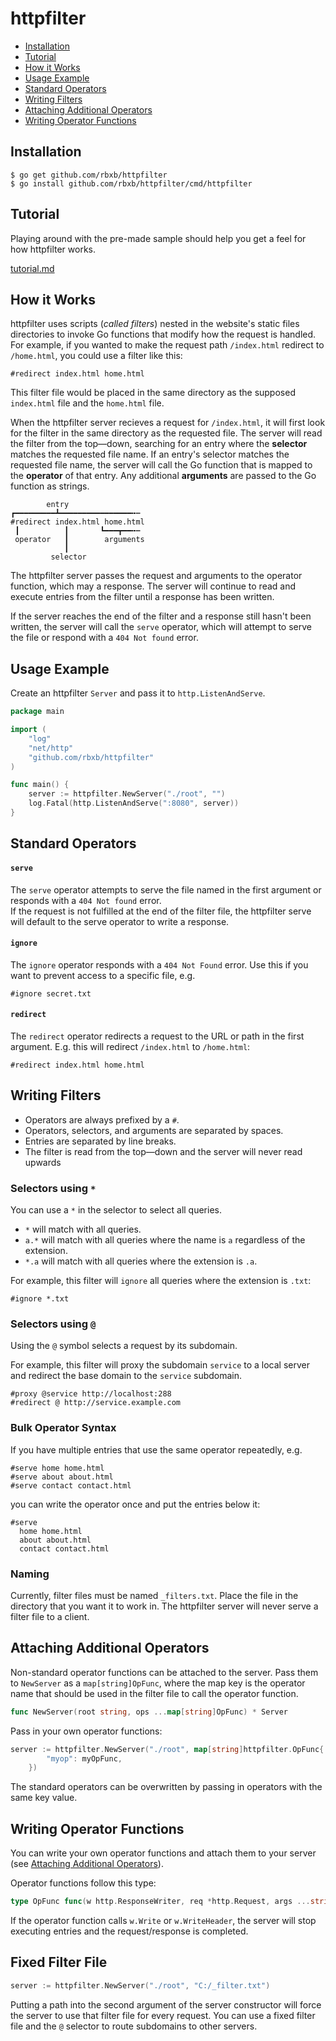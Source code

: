 # httpfilter

 - [Installation](#Installation)
 - [Tutorial](#Tutorial)
 - [How it Works](#How-it-Works)
 - [Usage Example](#Usage-Example)
 - [Standard Operators](#Standard-Operators)
 - [Writing Filters](#Writing-Filters)
 - [Attaching Additional Operators](#Attaching-Additional-Operators)
 - [Writing Operator Functions](#Writing-Operator-Functions)

## Installation

```shell
$ go get github.com/rbxb/httpfilter
$ go install github.com/rbxb/httpfilter/cmd/httpfilter
```

## Tutorial

Playing around with the pre-made sample should help you get a feel for how httpfilter works.

[tutorial.md](./tutorial.md)

## How it Works

httpfilter uses scripts (*called filters*) nested in the website's static files directories to invoke Go functions that modify how the request is handled. For example, if you wanted to make the request path `/index.html` redirect to `/home.html`, you could use a filter like this:
```
#redirect index.html home.html
```
This filter file would be placed in the same directory as the supposed `index.html` file and the `home.html` file.

When the httpfilter server recieves a request for `/index.html`, it will first look for the filter in the same directory as the requested file. The server will read the filter from the top—down, searching for an entry where the **selector** matches the requested file name. If an entry's selector matches the requested file name, the server will call the Go function that is mapped to the **operator** of that entry. Any additional **arguments** are passed to the Go function as strings.

```
        entry
┏━━━━━━━━━┻━━━━━━━━━━━━━━━━╍┅
#redirect index.html home.html
 ┃          ┃       ┗━━━┳━━╍┅
 operator   ┃        arguments
            ┃
         selector
```

The httpfilter server passes the request and arguments to the operator function, which may a response. The server will continue to read and execute entries from the filter until a response has been written.

If the server reaches the end of the filter and a response still hasn't been written, the server will call the `serve` operator, which will attempt to serve the file or respond with a `404 Not found` error.

## Usage Example

Create an httpfilter `Server` and pass it to `http.ListenAndServe`.

```go
package main

import (
	"log"
	"net/http"
	"github.com/rbxb/httpfilter"
)

func main() {
	server := httpfilter.NewServer("./root", "")
	log.Fatal(http.ListenAndServe(":8080", server))
}
```

## Standard Operators

#### `serve`

The `serve` operator attempts to serve the file named in the first argument or responds with a `404 Not found` error.   
If the request is not fulfilled at the end of the filter file, the httpfilter serve will default to the serve operator to write a response.

#### `ignore`

The `ignore` operator responds with a `404 Not Found` error. Use this if you want to prevent access to a specific file, e.g.
```
#ignore secret.txt
```

#### `redirect`

The `redirect` operator redirects a request to the URL or path in the first argument. E.g. this will redirect `/index.html` to `/home.html`:
```
#redirect index.html home.html
```

## Writing Filters

 - Operators are always prefixed by a `#`.
 - Operators, selectors, and arguments are separated by spaces.
 - Entries are separated by line breaks.
 - The filter is read from the top—down and the server will never read upwards

### Selectors using `*`

You can use a `*` in the selector to select all queries.
 - `*` will match with all queries.
 - `a.*` will match with all queries where the name is `a` regardless of the extension.
 - `*.a` will match with all queries where the extension is `.a`.

For example, this filter will `ignore` all queries where the extension is `.txt`:
```
#ignore *.txt
```

### Selectors using `@`

Using the `@` symbol selects a request by its subdomain.   

For example, this filter will proxy the subdomain `service` to a local server and redirect the base domain to the `service` subdomain.
```
#proxy @service http://localhost:288
#redirect @ http://service.example.com
```

### Bulk Operator Syntax

If you have multiple entries that use the same operator repeatedly, e.g.
```
#serve home home.html
#serve about about.html
#serve contact contact.html
```
you can write the operator once and put the entries below it:
```
#serve
  home home.html
  about about.html
  contact contact.html
```

### Naming

Currently, filter files must be named `_filters.txt`.
Place the file in the directory that you want it to work in.
The httpfilter server will never serve a filter file to a client.

## Attaching Additional Operators

Non-standard operator functions can be attached to the server.
Pass them to `NewServer` as a `map[string]OpFunc`, where the map key is the operator name that should be used in the filter file to call the operator function.
```go
func NewServer(root string, ops ...map[string]OpFunc) * Server
```
Pass in your own operator functions:
```go
server := httpfilter.NewServer("./root", map[string]httpfilter.OpFunc{
		"myop": myOpFunc,
	})
```
The standard operators can be overwritten by passing in operators with the same key value.

## Writing Operator Functions

You can write your own operator functions and attach them to your server (see [Attaching Additional Operators](#Attaching-Additional-Operators)).

Operator functions follow this type:
```go
type OpFunc func(w http.ResponseWriter, req *http.Request, args ...string)
```

If the operator function calls `w.Write` or `w.WriteHeader`, the server will stop executing entries and the request/response is completed.

## Fixed Filter File

```go
server := httpfilter.NewServer("./root", "C:/_filter.txt")
```

Putting a path into the second argument of the server constructor will force the server to use that filter file for every request. You can use a fixed filter file and the `@` selector to route subdomains to other servers.
